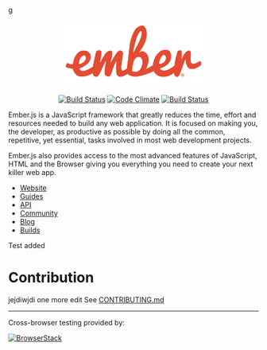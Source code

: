 g<p align="center">
  <a href="https://emberjs.com"><img width="300" src="https://raw.githubusercontent.com/emberjs/website/master/source/images/brand/ember_Ember-Light.png"></a>
</p>

<p align="center">
  <a href="http://travis-ci.org/emberjs/ember.js"><img src="https://secure.travis-ci.org/emberjs/ember.js.svg?branch=master" alt="Build Status"></a>
  <a href="https://codeclimate.com/github/emberjs/ember.js"><img src="https://codeclimate.com/github/emberjs/ember.js.svg" alt="Code Climate"></a>
  <a href="https://ember-community-slackin.herokuapp.com"><img src="https://ember-community-slackin.herokuapp.com/badge.svg" alt="Build Status"></a>
</p>

Ember.js is a JavaScript framework that greatly reduces the time, effort and resources needed
to build any web application. It is focused on making you, the developer, as productive as possible by doing all the common, repetitive, yet essential, tasks involved in most web development projects.

Ember.js also provides access to the most advanced features of JavaScript, HTML and the Browser giving you everything you need to create your next killer web app.

- [Website](https://emberjs.com)
- [Guides](https://guides.emberjs.com)
- [API](https://emberjs.com/api)
- [Community](https://emberjs.com/community)
- [Blog](https://emberjs.com/blog)
- [Builds](https://emberjs.com/builds)

Test added
# Contribution
jejdiwjdi
one more edit
See [CONTRIBUTING.md](https://github.com/emberjs/ember.js/blob/master/CONTRIBUTING.md)

---

Cross-browser testing provided by:

<a href="http://browserstack.com"><img height="70" src="https://p3.zdusercontent.com/attachment/1015988/PWfFdN71Aung2evRkIVQuKJpE?token=eyJhbGciOiJkaXIiLCJlbmMiOiJBMTI4Q0JDLUhTMjU2In0..aUrNFb8clSXsFwgw5BUTcg.IJr5piuCen7PmSSBHSrOnqM9K5YZfxX3lvbp-5LCqoKOi4CjjgdA419iqjofs0nLtm26FMURvZ8JRTuKB4iHer6lGu5f8dXHtIkYAHjP5fXDWkl044Yg2mSdrhF6uPy62GdlBYoYxwvgkNrac8nN_In8GY-qOC7bYmlZyJT7tsTZUTYbNMQiXS86YA5LgdCEWzWreMvc3C6cvZtVXIrcVgpkroIhvsTQPm4vQA-Uq6iCbTPA4oX5cpEtMtrlg4jYBnnAE4BTw5UwU_dY83ep5g.7wpc1IKv0rSRGsvqCG_q3g" alt="BrowserStack"></a>
